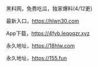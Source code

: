 黑料网，免费吃瓜，独家爆料(4/12更)

最新入口，https://hlwn30.com

App下载，https://4fyb.leqoqzr.xyz

永久地址，https://18hlw.com

永久地址，https://155.fun
